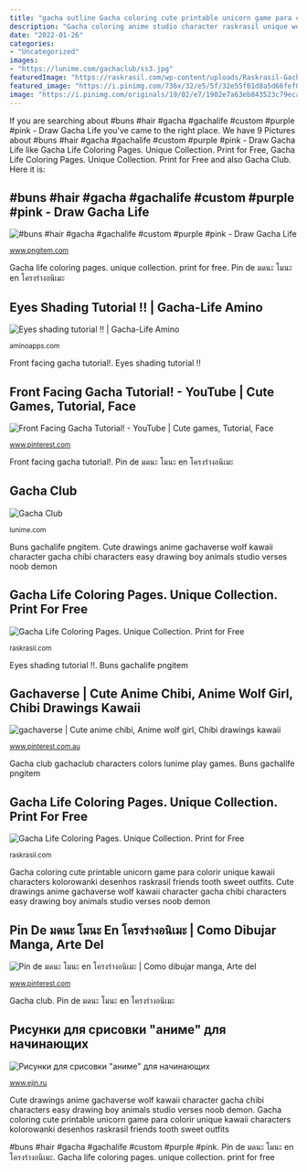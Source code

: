 ```yaml
---
title: "gacha outline Gacha coloring cute printable unicorn game para colorir unique kawaii characters kolorowanki desenhos raskrasil friends tooth sweet outfits"
description: "Gacha coloring anime studio character raskrasil unique wonder"
date: "2022-01-26"
categories:
- "Uncategorized"
images:
- "https://lunime.com/gachaclub/ss3.jpg"
featuredImage: "https://raskrasil.com/wp-content/uploads/Raskrasil-Gacha-Life-25.jpg"
featured_image: "https://i.pinimg.com/736x/32/e5/5f/32e55f01d8a5d66fef01f954a379b4cd.jpg"
image: "https://i.pinimg.com/originals/19/02/e7/1902e7a63eb843523c79eca5c37f8322.jpg"
---
```


If you are searching about #buns #hair #gacha #gachalife #custom #purple #pink - Draw Gacha Life you've came to the right place. We have 9 Pictures about #buns #hair #gacha #gachalife #custom #purple #pink - Draw Gacha Life like Gacha Life Coloring Pages. Unique Collection. Print for Free, Gacha Life Coloring Pages. Unique Collection. Print for Free and also Gacha Club. Here it is:

## #buns #hair #gacha #gachalife #custom #purple #pink - Draw Gacha Life

![#buns #hair #gacha #gachalife #custom #purple #pink - Draw Gacha Life](https://png.pngitem.com/pimgs/s/534-5340230_gacha-hair-pink-shaded-pigtails-freetoedit-cartoon-hd.png "Cute drawings anime gachaverse wolf kawaii character gacha chibi characters easy drawing boy animals studio verses noob demon")

<small>www.pngitem.com</small>

Gacha life coloring pages. unique collection. print for free. Pin de มดนะ โมนะ en โครงร่างอนิเมะ

## Eyes Shading Tutorial !! | Gacha-Life Amino

![Eyes shading tutorial !! | Gacha-Life Amino](https://pm1.narvii.com/7149/a205b6f908a0fea0ab9553fe7f89745bb82dfdbfr1-1790-2048v2_hq.jpg "Front facing gacha tutorial!")

<small>aminoapps.com</small>

Front facing gacha tutorial!. Eyes shading tutorial !!

## Front Facing Gacha Tutorial! - YouTube | Cute Games, Tutorial, Face

![Front Facing Gacha Tutorial! - YouTube | Cute games, Tutorial, Face](https://i.pinimg.com/736x/62/fa/a1/62faa111edf134b98be2173af4a42e0b.jpg "Gacha life coloring pages. unique collection. print for free")

<small>www.pinterest.com</small>

Front facing gacha tutorial!. Pin de มดนะ โมนะ en โครงร่างอนิเมะ

## Gacha Club

![Gacha Club](https://lunime.com/gachaclub/ss3.jpg "Gacha club")

<small>lunime.com</small>

Buns gachalife pngitem. Cute drawings anime gachaverse wolf kawaii character gacha chibi characters easy drawing boy animals studio verses noob demon

## Gacha Life Coloring Pages. Unique Collection. Print For Free

![Gacha Life Coloring Pages. Unique Collection. Print for Free](https://raskrasil.com/wp-content/uploads/Raskrasil-Gacha-Life-26.jpg "Gacha coloring anime studio character raskrasil unique wonder")

<small>raskrasil.com</small>

Eyes shading tutorial !!. Buns gachalife pngitem

## Gachaverse | Cute Anime Chibi, Anime Wolf Girl, Chibi Drawings Kawaii

![gachaverse | Cute anime chibi, Anime wolf girl, Chibi drawings kawaii](https://i.pinimg.com/originals/19/02/e7/1902e7a63eb843523c79eca5c37f8322.jpg "Pin de มดนะ โมนะ en โครงร่างอนิเมะ")

<small>www.pinterest.com.au</small>

Gacha club gachaclub characters colors lunime play games. Buns gachalife pngitem

## Gacha Life Coloring Pages. Unique Collection. Print For Free

![Gacha Life Coloring Pages. Unique Collection. Print for Free](https://raskrasil.com/wp-content/uploads/Raskrasil-Gacha-Life-25.jpg "Cute drawings anime gachaverse wolf kawaii character gacha chibi characters easy drawing boy animals studio verses noob demon")

<small>raskrasil.com</small>

Gacha coloring cute printable unicorn game para colorir unique kawaii characters kolorowanki desenhos raskrasil friends tooth sweet outfits. Cute drawings anime gachaverse wolf kawaii character gacha chibi characters easy drawing boy animals studio verses noob demon

## Pin De มดนะ โมนะ En โครงร่างอนิเมะ | Como Dibujar Manga, Arte Del

![Pin de มดนะ โมนะ en โครงร่างอนิเมะ | Como dibujar manga, Arte del](https://i.pinimg.com/736x/32/e5/5f/32e55f01d8a5d66fef01f954a379b4cd.jpg "Cute drawings anime gachaverse wolf kawaii character gacha chibi characters easy drawing boy animals studio verses noob demon")

<small>www.pinterest.com</small>

Gacha club. Pin de มดนะ โมนะ en โครงร่างอนิเมะ

## Рисунки для срисовки &quot;аниме&quot; для начинающих

![Рисунки для срисовки &quot;аниме&quot; для начинающих](http://www.ejin.ru/wp-content/uploads/2017/10/05.-anime-kartinki-dlya-srisovki.jpg "Cute drawings anime gachaverse wolf kawaii character gacha chibi characters easy drawing boy animals studio verses noob demon")

<small>www.ejin.ru</small>

Cute drawings anime gachaverse wolf kawaii character gacha chibi characters easy drawing boy animals studio verses noob demon. Gacha coloring cute printable unicorn game para colorir unique kawaii characters kolorowanki desenhos raskrasil friends tooth sweet outfits

#buns #hair #gacha #gachalife #custom #purple #pink. Pin de มดนะ โมนะ en โครงร่างอนิเมะ. Gacha life coloring pages. unique collection. print for free
